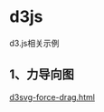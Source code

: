 # d3js
d3.js相关示例

## 1、力导向图
[d3svg-force-drag.html](http://kestrel.cc/myblog/html/svgchart/d3svg-force-drag.html)
